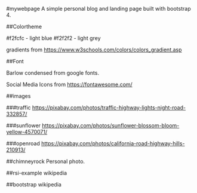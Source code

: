 #mywebpage
A simple personal blog and landing page built with bootstrap 4.

##Colortheme

#f2fcfc - light blue
#f2f2f2 - light grey

gradients from https://www.w3schools.com/colors/colors_gradient.asp

##Font

Barlow condensed from google fonts.
<link href="https://fonts.googleapis.com/css?family=Barlow+Condensed&display=swap" rel="stylesheet">

Social Media Icons from https://fontawesome.com/

##images

###traffic
https://pixabay.com/photos/traffic-highway-lights-night-road-332857/

###sunflower
https://pixabay.com/photos/sunflower-blossom-bloom-yellow-4570071/

###openroad
https://pixabay.com/photos/california-road-highway-hills-210913/

##chimneyrock
Personal photo.

##rsi-example
wikipedia

##bootstrap
wikipedia
